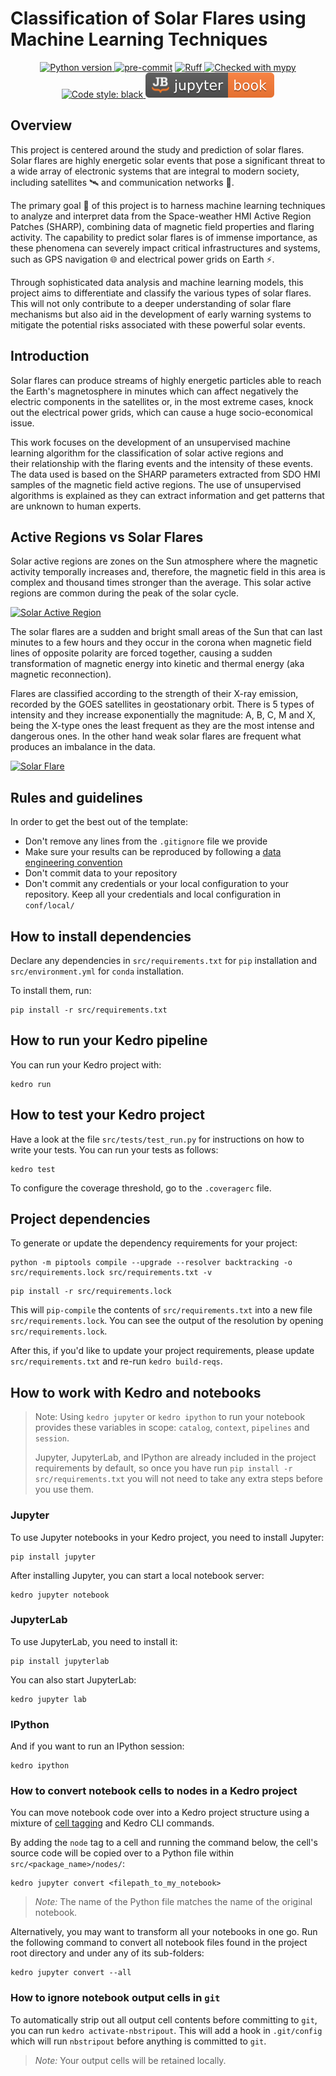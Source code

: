 # Classification of Solar Flares using Machine Learning Techniques 

<p align="center">
  <a href="https://docs.python.org/3.10/">
  <img alt="Python version" src="https://img.shields.io/badge/python-3.10-blue?&logo=python">
  </a>
  <a href="https://github.com/pre-commit/pre-commit"><img src="https://img.shields.io/badge/pre--commit-enabled-brightgreen?logo=pre-commit" alt="pre-commit" style="max-width:100%;"></a>
  <a href="https://github.com/astral-sh/ruff">
  <img alt="Ruff" src="https://img.shields.io/endpoint?url=https://raw.githubusercontent.com/charliermarsh/ruff/main/assets/badge/v2.json?style=for-the-badge">
  </a>
  <a href="https://mypy-lang.org/">
  <img alt="Checked with mypy" src="https://www.mypy-lang.org/static/mypy_badge.svg">
  </a>
  <a href="https://github.com/psf/black">
  <img alt="Code style: black" src="https://img.shields.io/badge/code%20style-black-000000.svg">
  </a>
  <a href="https://jupyterbook.org">
  <img alt="Documentation with jupyterbook" src="https://raw.githubusercontent.com/executablebooks/jupyter-book/master/docs/images/badge.svg">
  </a>
</p>


## Overview

This project is centered around the study and prediction of solar flares. Solar flares are highly energetic solar events that pose a significant threat to a wide array of electronic systems that are integral to modern society, including satellites 🛰️ and communication networks 📡.

The primary goal 🎯 of this project is to harness machine learning techniques to analyze and interpret data from the Space-weather HMI Active Region Patches (SHARP), combining data of magnetic field properties and flaring activity. The capability to predict solar flares is of immense importance, as these phenomena can severely impact critical infrastructures and systems, such as GPS navigation 🌐 and electrical power grids on Earth ⚡.

Through sophisticated data analysis and machine learning models, this project aims to differentiate and classify the various types of solar flares. This will not only contribute to a deeper understanding of solar flare mechanisms but also aid in the development of early warning systems to mitigate the potential risks associated with these powerful solar events.

## Introduction

Solar flares can produce streams of highly energetic particles able to reach the Earth's magnetosphere in minutes which can affect negatively the electric components in the satellites or, in the most extreme cases, knock out the electrical power grids, which can cause a huge socio-economical issue.

This work focuses on the development of an unsupervised machine learning algorithm for the classification of solar active regions and their relationship with the flaring events and the intensity of these events. The data used is based on the SHARP parameters extracted from SDO HMI samples of the magnetic field active regions. The use of unsupervised algorithms is explained as they can extract information and get patterns that are unknown to human experts. 

## Active Regions vs Solar Flares

Solar active regions are zones on the Sun atmosphere where the magnetic activity temporally increases and, therefore, the magnetic field in this area is complex and thousand times stronger than the average. This solar active regions are common during the peak of the solar cycle.

[![Solar Active Region](https://upload.wikimedia.org/wikipedia/commons/4/47/Solar_Archipelago_-_Flickr_-_NASA_Goddard_Photo_and_Video.jpg)](https://en.wikipedia.org/wiki/File:Growing_Sunspots_Tracking_Closeup_-_February_2011.ogv)


The solar flares are a sudden and bright small areas of the Sun that can last minutes to a few hours and they occur in the corona when magnetic field lines of opposite polarity are forced together, causing a sudden transformation of magnetic energy into kinetic and thermal energy (aka magnetic reconnection).

Flares are classified according to the strength of their X-ray emission, recorded by the GOES satellites in geostationary orbit. There is 5 types of intensity and they increase exponentially the magnitude: A, B, C, M and X, being the X-type ones the least frequent as they are the most intense and dangerous ones. In the other hand weak solar flares are frequent what produces an imbalance in the data.

[![Solar Flare](https://upload.wikimedia.org/wikipedia/commons/thumb/3/3f/X_Class_Solar_Flare_Sends_%E2%80%98Shockwaves%E2%80%99_on_The_Sun_%286819094556%29.jpg/1920px-X_Class_Solar_Flare_Sends_%E2%80%98Shockwaves%E2%80%99_on_The_Sun_%286819094556%29.jpg)](https://en.wikipedia.org/wiki/File:SDO_EVE_Late_Phase_Flares.webm)



## Rules and guidelines

In order to get the best out of the template:

* Don't remove any lines from the `.gitignore` file we provide
* Make sure your results can be reproduced by following a [data engineering convention](https://docs.kedro.org/en/stable/faq/faq.html#what-is-data-engineering-convention)
* Don't commit data to your repository
* Don't commit any credentials or your local configuration to your repository. Keep all your credentials and local configuration in `conf/local/`

## How to install dependencies

Declare any dependencies in `src/requirements.txt` for `pip` installation and `src/environment.yml` for `conda` installation.

To install them, run:

```
pip install -r src/requirements.txt
```

## How to run your Kedro pipeline

You can run your Kedro project with:

```
kedro run
```

## How to test your Kedro project

Have a look at the file `src/tests/test_run.py` for instructions on how to write your tests. You can run your tests as follows:

```
kedro test
```

To configure the coverage threshold, go to the `.coveragerc` file.

## Project dependencies

To generate or update the dependency requirements for your project:


```
python -m piptools compile --upgrade --resolver backtracking -o src/requirements.lock src/requirements.txt -v
```
```
pip install -r src/requirements.lock
```

This will `pip-compile` the contents of `src/requirements.txt` into a new file `src/requirements.lock`. You can see the output of the resolution by opening `src/requirements.lock`.

After this, if you'd like to update your project requirements, please update `src/requirements.txt` and re-run `kedro build-reqs`.


## How to work with Kedro and notebooks

> Note: Using `kedro jupyter` or `kedro ipython` to run your notebook provides these variables in scope: `catalog`, `context`, `pipelines` and `session`.
>
> Jupyter, JupyterLab, and IPython are already included in the project requirements by default, so once you have run `pip install -r src/requirements.txt` you will not need to take any extra steps before you use them.

### Jupyter
To use Jupyter notebooks in your Kedro project, you need to install Jupyter:

```
pip install jupyter
```

After installing Jupyter, you can start a local notebook server:

```
kedro jupyter notebook
```

### JupyterLab
To use JupyterLab, you need to install it:

```
pip install jupyterlab
```

You can also start JupyterLab:

```
kedro jupyter lab
```

### IPython
And if you want to run an IPython session:

```
kedro ipython
```

### How to convert notebook cells to nodes in a Kedro project
You can move notebook code over into a Kedro project structure using a mixture of [cell tagging](https://jupyter-notebook.readthedocs.io/en/stable/changelog.html#cell-tags) and Kedro CLI commands.

By adding the `node` tag to a cell and running the command below, the cell's source code will be copied over to a Python file within `src/<package_name>/nodes/`:

```
kedro jupyter convert <filepath_to_my_notebook>
```
> *Note:* The name of the Python file matches the name of the original notebook.

Alternatively, you may want to transform all your notebooks in one go. Run the following command to convert all notebook files found in the project root directory and under any of its sub-folders:

```
kedro jupyter convert --all
```

### How to ignore notebook output cells in `git`
To automatically strip out all output cell contents before committing to `git`, you can run `kedro activate-nbstripout`. This will add a hook in `.git/config` which will run `nbstripout` before anything is committed to `git`.

> *Note:* Your output cells will be retained locally.


